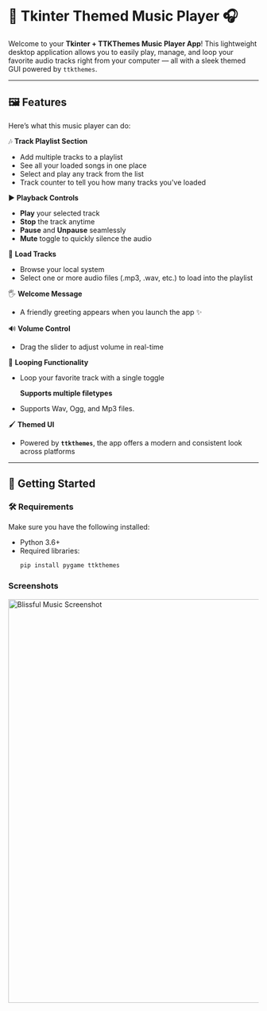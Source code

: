 # 🎵 Tkinter Themed Music Player 🎧

Welcome to your **Tkinter + TTKThemes Music Player App**! This lightweight desktop application allows you to easily play, manage, and loop your favorite audio tracks right from your computer — all with a sleek themed GUI powered by `ttkthemes`.

---

## 🖼️ Features

Here’s what this music player can do:

🎶 **Track Playlist Section**  
- Add multiple tracks to a playlist  
- See all your loaded songs in one place  
- Select and play any track from the list
- Track counter to tell you how many tracks you've loaded

▶️ **Playback Controls**  
- **Play** your selected track  
- **Stop** the track anytime  
- **Pause** and **Unpause** seamlessly  
- **Mute** toggle to quickly silence the audio

📂 **Load Tracks**  
- Browse your local system  
- Select one or more audio files (.mp3, .wav, etc.) to load into the playlist

🖐️ **Welcome Message**  
- A friendly greeting appears when you launch the app ✨

🔊 **Volume Control**  
- Drag the slider to adjust volume in real-time

🔁 **Looping Functionality**

- Loop your favorite track with a single toggle

   **Supports multiple filetypes**
- Supports Wav, Ogg, and Mp3 files.

🖌️ **Themed UI**  
- Powered by **`ttkthemes`**, the app offers a modern and consistent look across platforms  

---

## 🚀 Getting Started

### 🛠️ Requirements

Make sure you have the following installed:

- Python 3.6+
- Required libraries:
  ```bash
  pip install pygame ttkthemes

### Screenshots

<img width="1271" height="812" alt="Blissful Music Screenshot" src="https://github.com/user-attachments/assets/4ea15bf8-c797-4998-9169-2f9999853eb6" />

